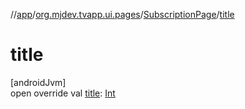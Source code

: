 //[app](../../../index.md)/[org.mjdev.tvapp.ui.pages](../index.md)/[SubscriptionPage](index.md)/[title](title.md)

# title

[androidJvm]\
open override val [title](title.md): [Int](https://kotlinlang.org/api/latest/jvm/stdlib/kotlin/-int/index.html)

